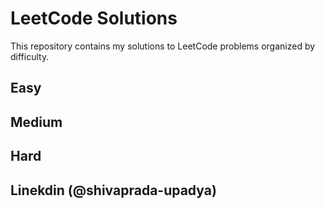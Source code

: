 # LeetCode Solutions

This repository contains my solutions to LeetCode problems organized by difficulty.

## Easy


## Medium


## Hard



## Linekdin (@shivaprada-upadya)
